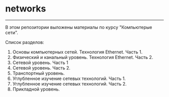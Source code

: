 # networks
---------------
В этом репозитории выложены материалы по курсу "Компьютерые сети".

Список разделов:

1. Основы компьютерных сетей. Технология Ethernet. Часть 1.
2. Физический и канальный уровень. Технология Ethernet. Часть 2.
3. Сетевой уровень. Часть 1
4. Сетевой уровень. Часть 2.
5. Транспортный уровень.
6. Углубленное изучение сетевых технологий. Часть 1.
7. Углубленное изучение сетевых технологий. Часть 2.
8. Прикладной уровень.
